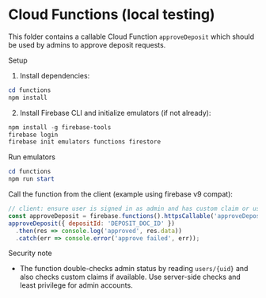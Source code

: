 # Cloud Functions (local testing)

This folder contains a callable Cloud Function `approveDeposit` which should be used by admins to approve deposit requests.

Setup
1. Install dependencies:

```powershell
cd functions
npm install
```

2. Install Firebase CLI and initialize emulators (if not already):

```powershell
npm install -g firebase-tools
firebase login
firebase init emulators functions firestore
```

Run emulators

```powershell
cd functions
npm run start
```

Call the function from the client (example using firebase v9 compat):

```javascript
// client: ensure user is signed in as admin and has custom claim or users/{uid}.role == 'admin'
const approveDeposit = firebase.functions().httpsCallable('approveDeposit');
approveDeposit({ depositId: 'DEPOSIT_DOC_ID' })
  .then(res => console.log('approved', res.data))
  .catch(err => console.error('approve failed', err));
```

Security note
- The function double-checks admin status by reading `users/{uid}` and also checks custom claims if available. Use server-side checks and least privilege for admin accounts.
